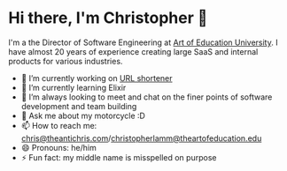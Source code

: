 # Hi there, I'm Christopher 👋

I'm a the Director of Software Engineering at [Art of Education University](https://theartofeducation.edu/). I have almost 20 years of experience creating large SaaS and internal products for various industries.

- 🔭 I’m currently working on [URL shortener](https://github.com/theantichris/url-shortener)
- 🌱 I’m currently learning Elixir
- 👯 I’m always looking to meet and chat on the finer points of software development and team building
- 💬 Ask me about my motorcycle :D
- 📫 How to reach me: chris@theantichris.com/christopherlamm@theartofeducation.edu
- 😄 Pronouns: he/him
- ⚡ Fun fact: my middle name is misspelled on purpose

